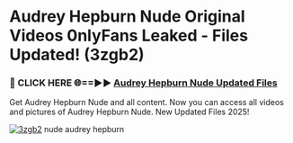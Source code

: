 # Audrey Hepburn Nude Original Videos 0nlyFans Leaked - Files Updated! (3zgb2)

<h3>🔴 CLICK HERE 🌐==►► <a href="https://tinyurl.com/yrmya6cz" rel="nofollow">Audrey Hepburn Nude Updated Files</a></h3>

Get Audrey Hepburn Nude and all content. Now you can access all videos and pictures of Audrey Hepburn Nude. New Updated Files 2025!

[![3zgb2](https://i.imgur.com/FMdXYCs.gif)](https://tinyurl.com/yrmya6cz)
nude audrey hepburn